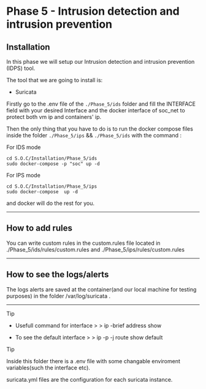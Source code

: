 # Phase 5 - Intrusion detection and intrusion prevention


## Installation

In this phase we will setup our Intrusion detection and intrusion prevention (IDPS) tool.

The tool that we are going to install is:

- Suricata

Firstly go to the .env file of the `./Phase_5/ids` folder and fill the INTERFACE field with your desired Interface and the docker interface of soc_net to protect both vm ip and containers' ip.

Then the only thing that you have to do is to run the docker compose files inside the folder `./Phase_5/ips` && `./Phase_5/ids` with the command :

For IDS mode

    cd S.O.C/Installation/Phase_5/ids
    sudo docker-compose -p "soc" up -d

For IPS mode

    cd S.O.C/Installation/Phase_5/ips
    sudo docker-compose  up -d


and docker will do the rest for you.

<hr>

## How to add rules
You can write custom rules in the custom.rules file located in ./Phase_5/ids/rules/custom.rules and ./Phase_5/ips/rules/custom.rules

<hr>

## How to see the logs/alerts
The logs alerts are saved at the container(and our local machine for testing purposes) in the folder /var/log/suricata . 


<hr>

> [!Tip]
> - Usefull command for interface
    >
    >       ip -brief address show
>
>
> - To see the default interface
    >
    >       ip -p -j route show default


> [!TIP]
>
>Inside this folder there is a .env file with some changable enviroment variables(such the interface etc).
> 
>suricata.yml files are the configuration for each suricata instance.


